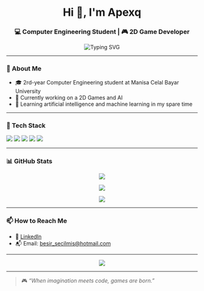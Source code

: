 <h1 align="center">Hi 👋, I'm Apexq </h1>
<h3 align="center">💻 Computer Engineering Student | 🎮 2D Game Developer </h3>

<p align="center">
  <img src="https://readme-typing-svg.herokuapp.com?font=Fira+Code&size=22&pause=1000&center=true&vCenter=true&width=440&lines=Welcome+to+my+profile!;I'm+a+2D+Game+Developer+with+Unity.;Exploring+AI%2C+Trading+%26+Finance.;Always+learning%2C+always+building!" alt="Typing SVG" />
</p>

---

### 🌟 About Me
- 🎓 2rd-year Computer Engineering student at Manisa Celal Bayar University  
- 🔭 Currently working on a 2D Games and AI  
- 🤖 Learning artificial intelligence and machine learning in my spare time

---

### 🚀 Tech Stack
<p>
  <img src="https://img.shields.io/badge/Unity-100000?style=for-the-badge&logo=unity&logoColor=white" />
  <img src="https://img.shields.io/badge/C%23-239120?style=for-the-badge&logo=c-sharp&logoColor=white" />
  <img src="https://img.shields.io/badge/Java-ED8B00?style=for-the-badge&logo=java&logoColor=white" />
  <img src="https://img.shields.io/badge/Git-F05032?style=for-the-badge&logo=git&logoColor=white" />
  <img src="https://img.shields.io/badge/VS%20Code-007ACC?style=for-the-badge&logo=visual-studio-code&logoColor=white" />
</p>

---

### 📊 GitHub Stats

<p align="center">
  <img src="https://github-readme-stats.vercel.app/api?username=Apexq&show_icons=true&theme=radical" />
</p>
<p align="center">
  <img src="https://github-readme-streak-stats.herokuapp.com/?user=Apexq&theme=radical" />
</p>
<p align="center">
  <img src="https://github-readme-stats.vercel.app/api/top-langs/?username=Apexq&layout=compact&theme=radical" />
</p>

---

### 📫 How to Reach Me

- 💼 [LinkedIn](https://www.linkedin.com/in/besirsecilmis)
- 📬 Email: besir_secilmis@hotmail.com

---

<p align="center">
  <img src="https://raw.githubusercontent.com/kyechan99/catppuccin-readme-stats/main/demo/github-metrics.svg" />
</p>

---

> 🎮 *“When imagination meets code, games are born.”*
